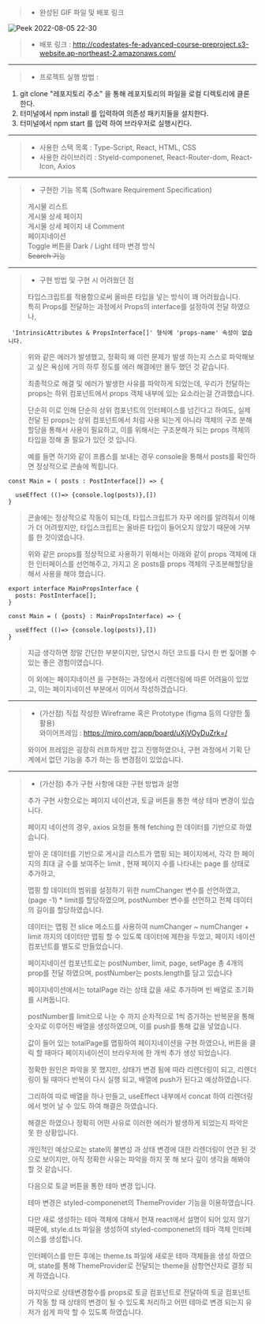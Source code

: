 > - 완성된 GIF 파일 및 배포 링크
>

![Peek 2022-08-05 22-30](https://user-images.githubusercontent.com/89245198/183087655-28a7d943-8d08-4077-928b-bd1e1d8c93f2.gif)

> - 배포 링크 : http://codestates-fe-advanced-course-preproject.s3-website.ap-northeast-2.amazonaws.com/

---

> - 프로젝트 실행 방법 :
1. git clone "레포지토리 주소"  을 통해 레포지토리의 파일을 로컬 디렉토리에 클론 한다.
2. 터미널에서  npm install 를 입력하여 의존성 패키지들을 설치한다.
3. 터미널에서 npm start 를 입력 하여 브라우저로 실행시킨다. 
---

> - 사용한 스택 목록 : Type-Script, React, HTML, CSS
> - 사용한 라이브러리 : Styeld-componenet, React-Router-dom, React-Icon, Axios

---

> - 구현한 기능 목록 (Software Requirement Specification)
>
> 게시물 리스트  
> 게시물 상세 페이지  
> 게시물 상세 페이지 내 Comment  
> 페이지네이션  
> Toggle 버튼을 Dark / Light 테마 변경 방식   
> ~~Search 기능~~
---

> - 구현 방법 및 구현 시 어려웠던 점
>
> 타입스크립트를 적용함으로써 올바른 타입을 넣는 방식이 꽤 어려웠습니다.  
> 특히 Props를 전달하는 과정에서 Props의 interface를 설정하여 전달 하였으나,

```
 'IntrinsicAttributes & PropsInterface[]' 형식에 'props-name' 속성이 없습니다.
```
> 위와 같은 에러가 발생했고, 정확히 왜 이런 문제가 발생 하는지 스스로 파악해보고 싶은 욕심에 거의 하루 정도를 에러 해결에만 몰두 했던 것 같습니다.
>
> 최종적으로 해결 및 에러가 발생한 사유를 파악하게 되었는데, 우리가 전달하는 props는 하위 컴포넌트에서 props 객체 내부에 있는 요소라는걸 간과했습니다.
>
> 단순히 이로 인해 단순히 상위 컴포넌트의 인터페이스를 넘긴다고 하여도, 실제 전달 된 props는 상위 컴포넌트에서 처럼 사용 되는게 아니라 객체의 구조 분해 할당을 통해서 사용이 필요하고, 이를 위해서는 구조분해가 되는 props 객체의 타입을 정해 줄 필요가 있던 것 입니다.
>
> 예를 들면 하기와 같이 프롭스를 보내는 경우 console을 통해서 posts를 확인하면 정상적으로 콘솔에 찍힙니다.
```
const Main = ( posts : PostInterface[]) => {

  useEffect (()=> {console.log(posts)},[])
}

```
> 콘솔에는 정상적으로 작동이 되는데, 타입스크립트가 자꾸 에러를 알려줘서 이해가 더 어려웠지만, 타입스크립트는 올바른 타입이 들어오지 않았기 때문에 거부를 한 것이였습니다.
>
> 위와 같은 props를 정상적으로 사용하기 위해서는 아래와 같이 props 객체에 대한 인터페이스를 선언해주고, 가지고 온 posts를 props 객체의 구조분해할당을 해서 사용을 해야 했습니다.
```
export interface MainPropsInterface {
  posts: PostInterface[];
}

const Main = ( {posts} : MainPropsInterface) => {

  useEffect (()=> {console.log(posts)},[])
}

```

> 지금 생각하면 정말 간단한 부분이지만, 당연시 하던 코드를 다시 한 번 짚어볼 수 있는 좋은 경험이였습니다.
>
> 이 외에는 페이지네이션 을 구현하는 과정에서 리렌더링에 따른 어려움이 있었고, 이는 페이지네이션 부분에서 이어서 작성하겠습니다.

---

> - (가산점) 직접 작성한 Wireframe 혹은 Prototype (figma 등의 다양한 툴 활용)  
>   와이어프레임 : https://miro.com/app/board/uXjVOyDuZrk=/
>
> 와이어 프레임은 굉장히 러프하게만 잡고 진행하였으나, 구현 과정에서 기획 단계에서 없던 기능을 추가 하는 등 변경점이 있었습니다.

---

> - (가산점) 추가 구현 사항에 대한 구현 방법과 설명
>
> 추가 구현 사항으로는 페이지 네이션과, 토글 버튼을 통한 색상 테마 변경이 있습니다.  
>
> 페이지 네이션의 경우, axios 요청을 통해 fetching 한 데이터를 기반으로 하였습니다.   
>
> 받아 온 데이터를 기반으로 게시글 리스트가 맵핑 되는 페이지에서, 각각 한 페이지의 최대 글 수를 보여주는 limit , 현재 페이지 수를 나타내는 page 를 상태로 추가하고,   
>
> 맵핑 할 데이터의 범위를 설정하기 위한 numChanger 변수를 선언하였고, (page -1) * limit를 할당하였으며, postNumber 변수를 선언하고 전체 데이터의 길이를 할당하였습니다.    
>
> 데이터는  맵핑 전 slice 메소드를 사용하여 numChanger ~ numChanger + limit 까지의 데이터만 맵핑 할 수 있도록 데이터에 제한을 두었고, 페이지 네이션 컴포넌트를 별도로 만들었습니다.   
> 
> 페이지네이션 컴포넌트로는 postNumber, limit, page, setPage 총 4개의 prop를 전달 하였으며, postNumber는 posts.length를 담고 있습니다   
>
> 페이지네이션에서는 totalPage 라는 상태 값을 새로 추가하며 빈 배열로 초기화를 시켜둡니다.   
>
> postNumber를 limit으로 나눈 수 까지 순차적으로 1씩 증가하는 반복문을 통해 숫자로 이루어진 배열을 생성하였으며, 이를 push를 통해 값을 넣었습니다.     
>
> 값이 들어 있는 totalPage를 맵핑하여 페이지네이션을 구현 하였으나, 버튼을 클릭 할 때마다 페이지네이션이 브라우저에 한 개씩 추가 생성 되었습니다.    
>
> 정확한 원인은 파악을 못 했지만, 상태가 변경 됨에 따라 리렌더링이 되고, 리렌더링이 될 때마다 반복이 다시 실행 되고, 배열에 push가 된다고 예상하였습니다.
>
> 그리하여 따로 배열을 하나 만들고, useEffect 내부에서 concat 하여 리렌더링에서 벗어 날 수 있도 하여 해결은 하였습니다.    
>
> 해결은 하였으나 정확히 어떤 사유로 이러한 에러가 발생하게 되었는지 파악은 못 한 상황입니다.   
>
> 개인적인 예상으로는 state의 불변성 과 상태 변경에 대한 리렌더링이 연관 된 것으로 보이지만, 아직 정확한 사유는 파악을 하지 못 해 보다 깊이 생각을 해봐야 할 것 같습니다. 
> 
>
> 다음으로 토글 버튼을 통한 테마 변경 입니다.   
> 
> 테마 변경은 styled-componenet의 ThemeProvider 기능을 이용하였습니다.  
>
> 다만 새로 생성하는 테마 객체에 대해서 현재 react에서 설명이 되어 있지 않기 때문에, style.d.ts 파일을 생성하여 styled-componenet의 테마 객체 인터페이스를 생성합니다.
>
> 인터페이스를 만든 후에는 theme.ts 파일에 새로운 테마 객체들을 생성 하였으며, state를 통해 ThemeProvider로 전달되는 theme을 삼항연산자로 결정 되게 하였습니다.  
>
> 마지막으로 상태변경함수를 props로 토글 컴포넌트로 전달하여 토글 컴포넌트가 작동 할 때 상태의 변경이 될 수 있도록 처리하고 어떤 테마로 변경 되는지 유저가 쉽게 파악 할 수 있도록 하였습니다.    
